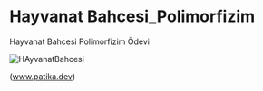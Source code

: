 # Hayvanat Bahcesi_Polimorfizim
Hayvanat Bahcesi Polimorfizim  Ödevi


![HAyvanatBahcesi](https://user-images.githubusercontent.com/54308525/185731877-304df052-ce32-4640-88b3-999315e05488.jpg)




(www.patika.dev)
